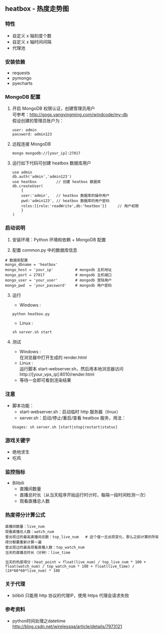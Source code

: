 ## heatbox - 热度走势图

### 特性
* 自定义 x 轴刻度个数
* 自定义 x 轴时间间隔
* 代理池

### 安装依赖
* requests
* pymongo
* pyecharts

### MongoDB 配置
1. 开启 MongoDB 权限认证，创建管理员用户  
    可参考：http://gogs.yangyingming.com/windcode/my-db  
    假设创建的管理员账户为：
    
    ```
    user: admin
    password: admin123
    ```
2. 远程连接 MongoDB

    ```
    mongo mongodb://[your_ip]:27017
    ```
3. 运行如下代码可创建 heatbox 数据库用户

    ```
    use admin
    db.auth('admin','admin123')
    use heatbox			// 创建 heatbox 数据库
    db.createUser(
        {
        user:'admin',	// heatbox 数据库的操作用户
        pwd:'admin123',	// heatbox 数据库的用户密码
        roles:[{role:'readWrite',db:'heatbox'}] 	// 用户权限
        }
    )
    ```

### 启动说明
1. 安装环境：Python 环境和依赖 + MongoDB 配置

2. 配置 common.py 中的数据库信息
```
# 数据库配置
mongo_dbname = 'heatbox'
mongo_host = 'your_ip'          # mongodb 主机地址
mongo_port = 27017              # mongodb 主机端口
mongo_user = 'your_user'        # mongodb 登陆用户
mongo_pwd  = 'your_password'    # mongodb 用户密码
```

3. 运行
    * Windows :  
    ```
    python heatbox.py
    ```  
    * Linux :  
    ```
    sh server.sh start
    ```

4. 测试
    * Windows :  
    在浏览器中打开生成的 render.html 
    * Linux :  
    运行脚本 start-webserver.sh，然后用本地浏览器访问 http://[your_vps_ip]:8010/render.html
    * 等待一会即可看到渲染结果

### 注意
* 脚本功能：
    * start-webserver.sh：启动临时 http 服务器（linux）
    * server.sh：启动/停止/重启/查看 heatbox 服务，用法：  
    ```
    Usages: sh server.sh [start|stop|restart|status]
    ```

### 游戏关键字
* 绝地求生
* 吃鸡

### 监控指标
* Bilibili
	* 直播间数量
	* 直播总时长（从当天程序开始运行时计时，每隔一段时间检测一次）
	* 观看直播总人数

### 热度得分计算公式
```
直播间数量：live_num
观看直播总人数：watch_num
曾出现过的最高直播间总数：top_live_num	# 这个值一旦出现变化，那么之前计算的所有得分都要重新计算一遍
曾出现过的最高观看直播人数：top_watch_num
当天的直播总时长（分钟）：live_time

当天的热度得分：heat_point = float(live_num) / top_live_num * 100 + float(watch_num) / top_watch_num * 100 + float(live_time) / (24*60*60*live_num) * 100
```

### 关于代理
* bilibili 只能用 http 协议的代理IP，使用 https 代理会请求失败

### 参考资料
* python时间处理之datetime  
http://blog.csdn.net/wirelessqa/article/details/7973121
